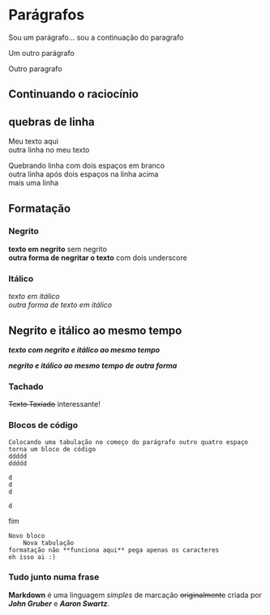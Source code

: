 # Parágrafos

Sou um parágrafo...
sou a continuação do paragrafo

Um outro parágrafo

Outro paragrafo

Continuando o raciocínio
---

## quebras de linha 

Meu texto aqui\
outra linha no meu texto


Quebrando linha com dois espaços em branco  
outra linha após dois espaços na linha acima  
mais uma linha

## Formatação

### Negrito
**texto em negrito** sem negrito\
__outra forma de negritar o texto__ com dois underscore


### Itálico

*texto em itálico*\
_outra forma de texto em itálico_


## Negrito e itálico ao mesmo tempo

**_texto com negrito e itálico ao mesmo tempo_**

___negrito e itálico ao mesmo tempo de outra forma___



### Tachado
~~Texto Taxiado~~ interessante!

### Blocos de código
    Colocando uma tabulação no começo do parágrafo outro quatro espaço torna um bloco de código
    ddddd
    ddddd

    d
    d
    d

    d    

fim

    Novo bloco
        Nova tabulação
    formatação não **funciona aqui** pega apenas os caracteres
    eh isso ai :)

### Tudo junto numa frase

**Markdown** é uma linguagem _simples_ de marcação ~~originalmente~~ criada por ***John Gruber*** e ***Aaron Swartz***.